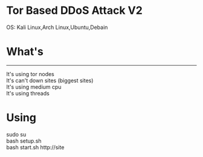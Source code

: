 # Tor Based DDoS Attack V2

OS: Kali Linux,Arch Linux,Ubuntu,Debain


What's
========
---------------------------------------------------------------
It's using tor nodes                   
It's can't down sites (biggest sites)                  
It's using medium cpu                  
It's using threads



Using                  
=================                  
sudo su             
bash setup.sh                  
bash start.sh http://site                  






